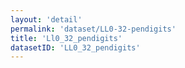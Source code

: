 ```yaml
---
layout: 'detail'
permalink: 'dataset/LL0-32-pendigits'
title: 'Ll0_32_pendigits'
datasetID: 'LL0_32_pendigits'
---
```

